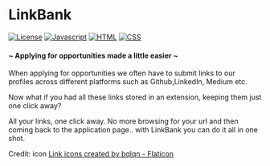 # LinkBank

[![License](https://img.shields.io/badge/license-MIT-blue.svg)](https://github.com/deepakb26/LinkBank/blob/main/LICENSE)
[![Javascript](https://img.shields.io/badge/JavaScript-yellow)](https://developer.mozilla.org/en-US/docs/Web/javascript)
[![HTML](https://img.shields.io/badge/HTML-orange)](https://developer.mozilla.org/en-US/docs/Web/HTML)
[![CSS](https://img.shields.io/badge/CSS-blue)](https://developer.mozilla.org/en-US/docs/Web/CSS)

#### ~ Applying for opportunities made a little easier ~

When applying for opportunities we often have to submit links to our profiles across different platforms such as Github,LinkedIn, Medium etc. 

Now what if you had all these links stored in an extension, keeping them just one click away?

All your links, one click away. No more browsing for your url and then coming back to the application page.. with LinkBank you can do it all in one shot.






Credit:
icon <a href="https://www.flaticon.com/free-icons/link" title="link icons">Link icons created by bqlqn - Flaticon</a>

